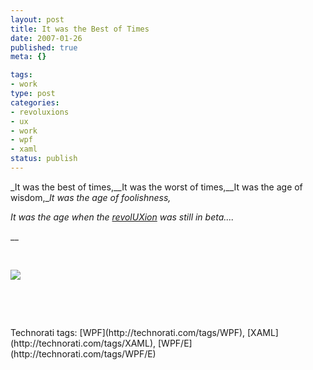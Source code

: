 ```yaml
--- 
layout: post
title: It was the Best of Times
date: 2007-01-26
published: true
meta: {}

tags: 
- work
type: post
categories: 
- revoluxions
- ux
- work
- wpf
- xaml
status: publish
---
```



_It was the best of times,__It was the worst of times,__It was the age of wisdom,__It was the age of foolishness,_

 

_It was the age when the [revolUXion](http://ux.nukeation.com/) was still in beta...._

 

__ 

 

 

 

[![](http://blog.andyeick.com/content/binary/WindowsLiveWriter/ItwastheBestofTimes_CD18/rux_small2.jpg)](http://ux.nukeation.com) 

 

 

 

 

 <div class="wlWriterSmartContent" style="padding-right: 0px;padding-left: 0px;padding-bottom: 0px;margin: 0px;padding-top: 0px">Technorati tags: [WPF](http://technorati.com/tags/WPF), [XAML](http://technorati.com/tags/XAML), [WPF/E](http://technorati.com/tags/WPF/E)</div>
